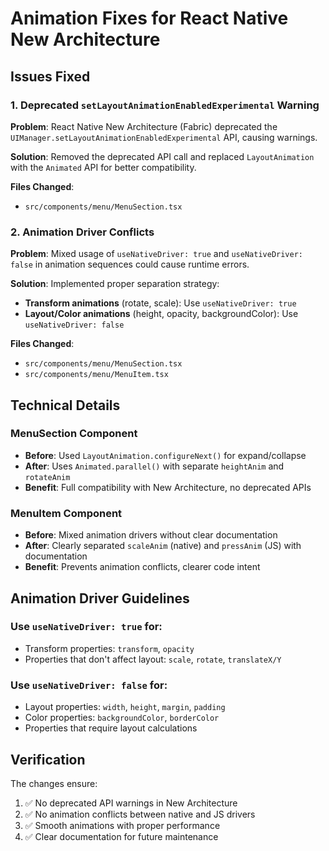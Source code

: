 # Animation Fixes for React Native New Architecture

## Issues Fixed

### 1. Deprecated `setLayoutAnimationEnabledExperimental` Warning
**Problem**: React Native New Architecture (Fabric) deprecated the `UIManager.setLayoutAnimationEnabledExperimental` API, causing warnings.

**Solution**: Removed the deprecated API call and replaced `LayoutAnimation` with the `Animated` API for better compatibility.

**Files Changed**:
- `src/components/menu/MenuSection.tsx`

### 2. Animation Driver Conflicts
**Problem**: Mixed usage of `useNativeDriver: true` and `useNativeDriver: false` in animation sequences could cause runtime errors.

**Solution**: Implemented proper separation strategy:
- **Transform animations** (rotate, scale): Use `useNativeDriver: true`
- **Layout/Color animations** (height, opacity, backgroundColor): Use `useNativeDriver: false`

**Files Changed**:
- `src/components/menu/MenuSection.tsx`
- `src/components/menu/MenuItem.tsx`

## Technical Details

### MenuSection Component
- **Before**: Used `LayoutAnimation.configureNext()` for expand/collapse
- **After**: Uses `Animated.parallel()` with separate `heightAnim` and `rotateAnim`
- **Benefit**: Full compatibility with New Architecture, no deprecated APIs

### MenuItem Component  
- **Before**: Mixed animation drivers without clear documentation
- **After**: Clearly separated `scaleAnim` (native) and `pressAnim` (JS) with documentation
- **Benefit**: Prevents animation conflicts, clearer code intent

## Animation Driver Guidelines

### Use `useNativeDriver: true` for:
- Transform properties: `transform`, `opacity` 
- Properties that don't affect layout: `scale`, `rotate`, `translateX/Y`

### Use `useNativeDriver: false` for:
- Layout properties: `width`, `height`, `margin`, `padding`
- Color properties: `backgroundColor`, `borderColor`
- Properties that require layout calculations

## Verification

The changes ensure:
1. ✅ No deprecated API warnings in New Architecture
2. ✅ No animation conflicts between native and JS drivers  
3. ✅ Smooth animations with proper performance
4. ✅ Clear documentation for future maintenance